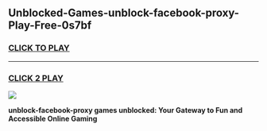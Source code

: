 
## Unblocked-Games-unblock-facebook-proxy-Play-Free-0s7bf
<h3>
<a href="https://premium76.site?title=unblock-facebook-proxy&ref=23A">CLICK TO PLAY</a></h3>
<hr>

<h3>
<a href="https://premium76.site?title=unblock-facebook-proxy&ref=23A">CLICK 2 PLAY</a>
  
</h3>

<a href="https://premium76.site?title=unblock-facebook-proxy&ref=23A"><img src="https://clearcache.store/games.png"></a>


**unblock-facebook-proxy games unblocked: Your Gateway to Fun and Accessible Online Gaming**
